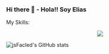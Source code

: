 ### Hi there 👋 - Hola!! Soy Elias
<p>My Skills:<p>
<p align="center">
  <a href="https://skillicons.dev">
    <img src="https://skillicons.dev/icons?i=java,git,kubernetes,docker,aws,gitlab,hibernate,idea,react,bootstrap,ai" />
  </a>
 </p>
 
 ![jsFacled's GitHub stats](https://github-readme-stats.vercel.app/api?username=jsFacled)



<!--
**jsFacled/jsFacled** is a ✨ _special_ ✨ repository because its `README.md` (this file) appears on your GitHub profile.

Here are some ideas to get you started:

- 🔭 I’m currently working on ...
- 🌱 I’m currently learning ...
- 👯 I’m looking to collaborate on ...
- 🤔 I’m looking for help with ...
- 💬 Ask me about ...
- 📫 How to reach me: ...
- 😄 Pronouns: ...
- ⚡ Fun fact: ...
-->
